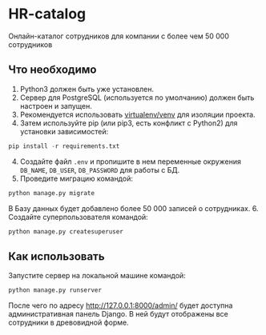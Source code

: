 # HR-catalog
Онлайн-каталог сотрудников для компании с более чем 50 000 сотрудников 

## Что необходимо
1. Python3 должен быть уже установлен. 
2. Сервер для PostgreSQL (используется по умолчанию) должен быть настроен и запущен. 
3. Рекомендуется использовать [virtualenv/venv](https://docs.python.org/3/library/venv.html) для изоляции проекта.
4. Затем используйте pip (или pip3, есть конфликт с Python2) для установки зависимостей:
```python
pip install -r requirements.txt
```
4. Создайте файл `.env` и пропишите в нем переменные окружения `DB_NAME`, `DB_USER`, `DB_PASSWORD` для работы с БД.
5. Проведите миграцию командой: 
```python
python manage.py migrate
```
В Базу данных будет добавлено более 50 000 записей о сотрудниках.
6. Cоздайте суперпользователя командой:
```python
python manage.py createsuperuser
```
## Как использовать
Запустите сервер на локальной машине командой:
```python
python manage.py runserver
```
После чего по адресу http://127.0.0.1:8000/admin/ будет доступна административная панель Django.
В ней будут отображены все сотрудники в древовидной форме.